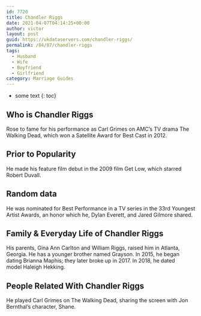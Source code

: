 ```yaml
---
id: 7720
title: Chandler Riggs
date: 2021-04-07T04:14:25+00:00
author: victor
layout: post
guid: https://ukdataservers.com/chandler-riggs/
permalink: /04/07/chandler-riggs
tags:
  - Husband
  - Wife
  - Boyfriend
  - Girlfriend
category: Marriage Guides
---
```


* some text
{: toc}


## Who is Chandler Riggs



Rose to fame for his performance as Carl Grimes on AMC&#8217;s TV drama The Walking Dead, which won a Satellite Award for Best Cast in 2012.

                
                
                
## Prior to Popularity



He made his feature film debut in the 2009 film Get Low, which starred Robert Duvall. 

                
                
                
## Random data



He was nominated for Best Performance in a TV series in the 33rd Youngest Artist Awards, an honor which he, Dylan Everett, and Jared Gilmore shared. 

                
                
                
## Family & Everyday Life of Chandler Riggs



His parents, Gina Ann Carlton and William Riggs, raised him in Atlanta, Georgia. He has a younger brother named Grayson. In 2015, he began dating Brianna Maphis; they later broke up in 2017. In 2018, he dated model Haleigh Hekking.

                
                
                
## People Related With Chandler Riggs



He played Carl Grimes on The Walking Dead, sharing the screen with Jon Bernthal&#8217;s character, Shane.

                
              
            
          
          
          